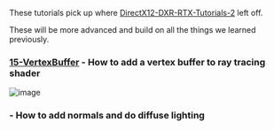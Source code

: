 These tutorials pick up where [DirectX12-DXR-RTX-Tutorials-2](https://github.com/cpyburn/DirectX12-DXR-RTX-Tutorials-2) left off.

These will be more advanced and build on all the things we learned previously.

### [15-VertexBuffer](https://github.com/cpyburn/DirectX12-DXR-RTX-Tutorials-3/tree/main/15-VertexBuffer) - How to add a vertex buffer to ray tracing shader
![image](https://user-images.githubusercontent.com/17934438/221937776-264c6de5-0577-4236-8d35-1e8c1833dcef.png)

### []() - How to add normals and do diffuse lighting
